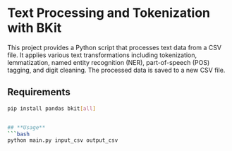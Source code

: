 # Text Processing and Tokenization with BKit

This project provides a Python script that processes text data from a CSV file. It applies various text transformations including tokenization, lemmatization, named entity recognition (NER), part-of-speech (POS) tagging, and digit cleaning. The processed data is saved to a new CSV file.

## Requirements


```bash
pip install pandas bkit[all] 


## **Usage**
```bash
python main.py input_csv output_csv



